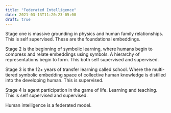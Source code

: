 ```yaml
---
title: "Federated Intelligence"
date: 2021-03-13T11:20:23-05:00
draft: true
---
```


Stage one is massive grounding in physics and human family relationships. This is self supervised. These are the foundational embeddings.

Stage 2 is the beginning of symbolic learning, where humans begin to compress and relate embeddings using symbols. A hierarchy of representations begin to form. This both self supervised and supervised.

Stage 3 is the 12+ years of transfer learning called school. Where the multi-tiered symbolic embedding space of collective human knowledge is distilled into the developing human. This is supervised.

Stage 4 is agent participation in the game of life. Learning and teaching. This is self supervised and supervised.

Human intelligence is a federated model.
